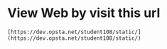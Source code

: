 # View Web by visit this url

```
[https://dev.opsta.net/student108/static/](https://dev.opsta.net/student108/static/)
```
